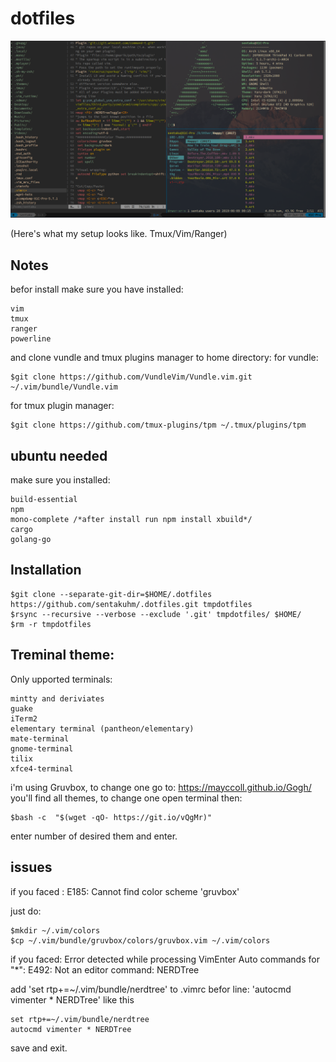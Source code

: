dotfiles
===================
![screenshot](https://github.com/madaramost/.dotfiles/blob/master/Screenshot.png)

(Here's what my setup looks like. Tmux/Vim/Ranger)

## Notes
befor install make sure you have installed:
```
vim
tmux
ranger
powerline
```

and clone vundle and tmux plugins manager to home directory:
for vundle:
```
$git clone https://github.com/VundleVim/Vundle.vim.git ~/.vim/bundle/Vundle.vim
```

for tmux plugin manager:
```
$git clone https://github.com/tmux-plugins/tpm ~/.tmux/plugins/tpm
```

## ubuntu needed

make sure you installed:
```
build-essential
npm
mono-complete /*after install run npm install xbuild*/
cargo
golang-go
```
## Installation

```
$git clone --separate-git-dir=$HOME/.dotfiles https://github.com/sentakuhm/.dotfiles.git tmpdotfiles
$rsync --recursive --verbose --exclude '.git' tmpdotfiles/ $HOME/
$rm -r tmpdotfiles
```

## Treminal theme:
Only upported terminals:
```
mintty and deriviates
guake
iTerm2
elementary terminal (pantheon/elementary)
mate-terminal
gnome-terminal
tilix
xfce4-terminal
```
i'm using Gruvbox, to change one go to: 
https://mayccoll.github.io/Gogh/
you'll find all themes, to change one open terminal then:
```
$bash -c  "$(wget -qO- https://git.io/vQgMr)"
```
enter number of desired them and enter.

## issues

if you faced : E185: Cannot find color scheme 'gruvbox'

just do:
```
$mkdir ~/.vim/colors
$cp ~/.vim/bundle/gruvbox/colors/gruvbox.vim ~/.vim/colors
```

if you faced: 
Error detected while processing VimEnter Auto commands for "*":
E492: Not an editor command: NERDTree

add 'set rtp+=~/.vim/bundle/nerdtree' to .vimrc befor line: 'autocmd vimenter * NERDTree' like this
```
set rtp+=~/.vim/bundle/nerdtree
autocmd vimenter * NERDTree
```
save and exit.
